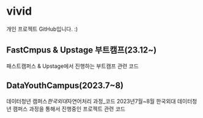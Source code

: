 # vivid

개인 프로젝트 GitHub입니다. :)

## FastCmpus & Upstage 부트캠프(23.12~)

패스트캠퍼스 & Upstage에서 진행하는 부트캠프 관련 코드

## DataYouthCampus(2023.7~8)

데이터청년 캠퍼스*한국외대*자연어처리 과정\_코드 2023년7월~8월 한국외대 데이터청년 캠퍼스 과정을 통해서 진행중인 프로젝트 관련 코드
